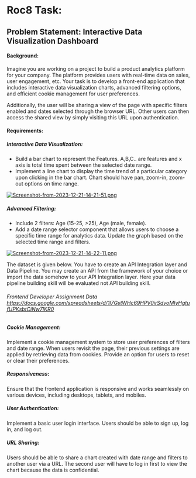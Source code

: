 # Roc8 Task:  
## Problem Statement: Interactive Data Visualization Dashboard
#### Background:
Imagine you are working on a project to build a product analytics platform for your company. The platform provides users with real-time data on sales, user engagement, etc. Your task is to develop a front-end application that includes interactive data visualization charts, advanced filtering options, and efficient cookie management for user preferences.

Additionally, the user will be sharing a view of the page with specific filters enabled and dates selected through the browser URL. Other users can then access the shared view by simply visiting this URL upon authentication.
#### Requirements:
##### Interactive Data Visualization:
* Build a bar chart to represent the Features. A,B,C.. are features and x axis is total time spent between the selected date range.
* Implement a line chart to display the time trend of a particular category upon clicking in the bar chart. Chart should have pan, zoom-in, zoom-out options on time range.

[![Screenshot-from-2023-12-21-14-21-51.png](https://i.postimg.cc/7ZVkWtsV/Screenshot-from-2023-12-21-14-21-51.png)](https://postimg.cc/PCP9Lykp)

##### Advanced Filtering:
* Include 2 filters: Age (15-25, >25), Age (male, female). 
* Add a date range selector component that allows users to choose a specific time range for analytics data. Update the graph based on the selected time range and filters.

[![Screenshot-from-2023-12-21-14-22-11.png](https://i.postimg.cc/cHGBtTWp/Screenshot-from-2023-12-21-14-22-11.png)](https://postimg.cc/bGLtKxsg)

The dataset is given below. You have to create an API Integration layer and Data Pipeline. You may create an API from the framework of your choice or import the data somehow to your API Integration layer. Here your data pipeline building skill will be evaluated not API building skill.

###### Frontend Developer Assignment Data https://docs.google.com/spreadsheets/d/1l7GstWHc69HPV0irSdvoMIyHgtufUPKsbtCiNw7IKR0

##### Cookie Management:
Implement a cookie management system to store user preferences of filters and date range. When users revisit the page, their previous settings are applied by retrieving data from cookies. Provide an option for users to reset or clear their preferences.

##### Responsiveness:
Ensure that the frontend application is responsive and works seamlessly on various devices, including desktops, tablets, and mobiles.

##### User Authentication:
Implement a basic user login interface. Users should be able to sign up, log in, and log out.

##### URL Sharing:
Users should be able to share a chart created with date range and filters to another user via a URL. The second user will have to log in first to view the chart because the data is confidential.
